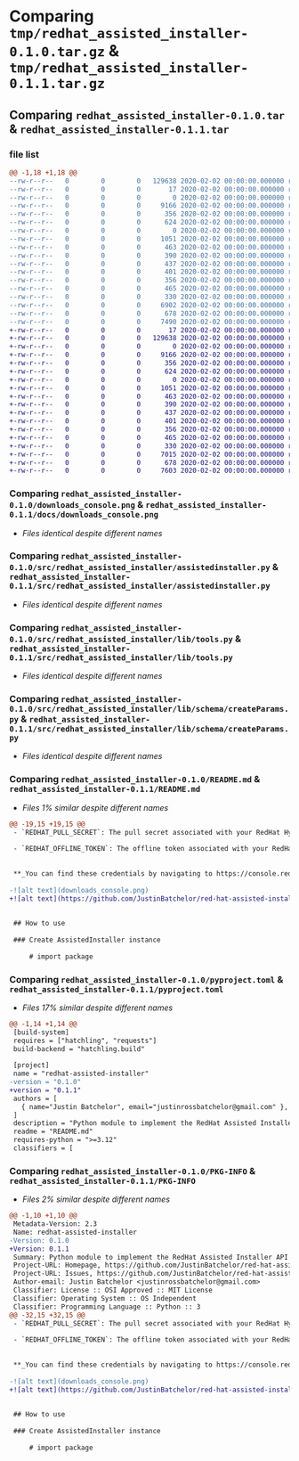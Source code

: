 # Comparing `tmp/redhat_assisted_installer-0.1.0.tar.gz` & `tmp/redhat_assisted_installer-0.1.1.tar.gz`

## Comparing `redhat_assisted_installer-0.1.0.tar` & `redhat_assisted_installer-0.1.1.tar`

### file list

```diff
@@ -1,18 +1,18 @@
--rw-r--r--   0        0        0   129638 2020-02-02 00:00:00.000000 redhat_assisted_installer-0.1.0/downloads_console.png
--rw-r--r--   0        0        0       17 2020-02-02 00:00:00.000000 redhat_assisted_installer-0.1.0/requirements.txt
--rw-r--r--   0        0        0        0 2020-02-02 00:00:00.000000 redhat_assisted_installer-0.1.0/src/redhat_assisted_installer/__init__.py
--rw-r--r--   0        0        0     9166 2020-02-02 00:00:00.000000 redhat_assisted_installer-0.1.0/src/redhat_assisted_installer/assistedinstaller.py
--rw-r--r--   0        0        0      356 2020-02-02 00:00:00.000000 redhat_assisted_installer-0.1.0/src/redhat_assisted_installer/lib/logging.py
--rw-r--r--   0        0        0      624 2020-02-02 00:00:00.000000 redhat_assisted_installer-0.1.0/src/redhat_assisted_installer/lib/tools.py
--rw-r--r--   0        0        0        0 2020-02-02 00:00:00.000000 redhat_assisted_installer-0.1.0/src/redhat_assisted_installer/lib/schema/__init__.py
--rw-r--r--   0        0        0     1051 2020-02-02 00:00:00.000000 redhat_assisted_installer-0.1.0/src/redhat_assisted_installer/lib/schema/createParams.py
--rw-r--r--   0        0        0      463 2020-02-02 00:00:00.000000 redhat_assisted_installer-0.1.0/tests/clusters/createanddelete.py
--rw-r--r--   0        0        0      390 2020-02-02 00:00:00.000000 redhat_assisted_installer-0.1.0/tests/clusters/createcluster.py
--rw-r--r--   0        0        0      437 2020-02-02 00:00:00.000000 redhat_assisted_installer-0.1.0/tests/clusters/deleteclusters.py
--rw-r--r--   0        0        0      401 2020-02-02 00:00:00.000000 redhat_assisted_installer-0.1.0/tests/clusters/getcluster.py
--rw-r--r--   0        0        0      356 2020-02-02 00:00:00.000000 redhat_assisted_installer-0.1.0/tests/infra-envs/createInfraEnvs.py
--rw-r--r--   0        0        0      465 2020-02-02 00:00:00.000000 redhat_assisted_installer-0.1.0/tests/infra-envs/deleteInfraEnvs.py
--rw-r--r--   0        0        0      330 2020-02-02 00:00:00.000000 redhat_assisted_installer-0.1.0/tests/infra-envs/getInfraEnv.py
--rw-r--r--   0        0        0     6902 2020-02-02 00:00:00.000000 redhat_assisted_installer-0.1.0/README.md
--rw-r--r--   0        0        0      678 2020-02-02 00:00:00.000000 redhat_assisted_installer-0.1.0/pyproject.toml
--rw-r--r--   0        0        0     7490 2020-02-02 00:00:00.000000 redhat_assisted_installer-0.1.0/PKG-INFO
+-rw-r--r--   0        0        0       17 2020-02-02 00:00:00.000000 redhat_assisted_installer-0.1.1/requirements.txt
+-rw-r--r--   0        0        0   129638 2020-02-02 00:00:00.000000 redhat_assisted_installer-0.1.1/docs/downloads_console.png
+-rw-r--r--   0        0        0        0 2020-02-02 00:00:00.000000 redhat_assisted_installer-0.1.1/src/redhat_assisted_installer/__init__.py
+-rw-r--r--   0        0        0     9166 2020-02-02 00:00:00.000000 redhat_assisted_installer-0.1.1/src/redhat_assisted_installer/assistedinstaller.py
+-rw-r--r--   0        0        0      356 2020-02-02 00:00:00.000000 redhat_assisted_installer-0.1.1/src/redhat_assisted_installer/lib/logging.py
+-rw-r--r--   0        0        0      624 2020-02-02 00:00:00.000000 redhat_assisted_installer-0.1.1/src/redhat_assisted_installer/lib/tools.py
+-rw-r--r--   0        0        0        0 2020-02-02 00:00:00.000000 redhat_assisted_installer-0.1.1/src/redhat_assisted_installer/lib/schema/__init__.py
+-rw-r--r--   0        0        0     1051 2020-02-02 00:00:00.000000 redhat_assisted_installer-0.1.1/src/redhat_assisted_installer/lib/schema/createParams.py
+-rw-r--r--   0        0        0      463 2020-02-02 00:00:00.000000 redhat_assisted_installer-0.1.1/tests/clusters/createanddelete.py
+-rw-r--r--   0        0        0      390 2020-02-02 00:00:00.000000 redhat_assisted_installer-0.1.1/tests/clusters/createcluster.py
+-rw-r--r--   0        0        0      437 2020-02-02 00:00:00.000000 redhat_assisted_installer-0.1.1/tests/clusters/deleteclusters.py
+-rw-r--r--   0        0        0      401 2020-02-02 00:00:00.000000 redhat_assisted_installer-0.1.1/tests/clusters/getcluster.py
+-rw-r--r--   0        0        0      356 2020-02-02 00:00:00.000000 redhat_assisted_installer-0.1.1/tests/infra-envs/createInfraEnvs.py
+-rw-r--r--   0        0        0      465 2020-02-02 00:00:00.000000 redhat_assisted_installer-0.1.1/tests/infra-envs/deleteInfraEnvs.py
+-rw-r--r--   0        0        0      330 2020-02-02 00:00:00.000000 redhat_assisted_installer-0.1.1/tests/infra-envs/getInfraEnv.py
+-rw-r--r--   0        0        0     7015 2020-02-02 00:00:00.000000 redhat_assisted_installer-0.1.1/README.md
+-rw-r--r--   0        0        0      678 2020-02-02 00:00:00.000000 redhat_assisted_installer-0.1.1/pyproject.toml
+-rw-r--r--   0        0        0     7603 2020-02-02 00:00:00.000000 redhat_assisted_installer-0.1.1/PKG-INFO
```

### Comparing `redhat_assisted_installer-0.1.0/downloads_console.png` & `redhat_assisted_installer-0.1.1/docs/downloads_console.png`

 * *Files identical despite different names*

### Comparing `redhat_assisted_installer-0.1.0/src/redhat_assisted_installer/assistedinstaller.py` & `redhat_assisted_installer-0.1.1/src/redhat_assisted_installer/assistedinstaller.py`

 * *Files identical despite different names*

### Comparing `redhat_assisted_installer-0.1.0/src/redhat_assisted_installer/lib/tools.py` & `redhat_assisted_installer-0.1.1/src/redhat_assisted_installer/lib/tools.py`

 * *Files identical despite different names*

### Comparing `redhat_assisted_installer-0.1.0/src/redhat_assisted_installer/lib/schema/createParams.py` & `redhat_assisted_installer-0.1.1/src/redhat_assisted_installer/lib/schema/createParams.py`

 * *Files identical despite different names*

### Comparing `redhat_assisted_installer-0.1.0/README.md` & `redhat_assisted_installer-0.1.1/README.md`

 * *Files 1% similar despite different names*

```diff
@@ -19,15 +19,15 @@
 - `REDHAT_PULL_SECRET`: The pull secret associated with your RedHat Hybrid Cloud account
 
 - `REDHAT_OFFLINE_TOKEN`: The offline token associated with your RedHat Hybrid Cloud account
 
 
 **_You can find these credentials by navigating to https://console.redhat.com/openshift/overview. In the side panel navigate to `Downloads`, and at the bottom of the page you should see the pull secret and token_**
 
-![alt text](downloads_console.png)
+![alt text](https://github.com/JustinBatchelor/red-hat-assisted-installer/blob/c33b2eb3570ab498e85944035e71156ee192a816/docs/downloads_console.png)
 
 
 ## How to use
 
 ### Create AssistedInstaller instance
 
     # import package
```

### Comparing `redhat_assisted_installer-0.1.0/pyproject.toml` & `redhat_assisted_installer-0.1.1/pyproject.toml`

 * *Files 17% similar despite different names*

```diff
@@ -1,14 +1,14 @@
 [build-system]
 requires = ["hatchling", "requests"]
 build-backend = "hatchling.build"
 
 [project]
 name = "redhat-assisted-installer"
-version = "0.1.0"
+version = "0.1.1"
 authors = [
   { name="Justin Batchelor", email="justinrossbatchelor@gmail.com" },
 ]
 description = "Python module to implement the RedHat Assisted Installer API"
 readme = "README.md"
 requires-python = ">=3.12"
 classifiers = [
```

### Comparing `redhat_assisted_installer-0.1.0/PKG-INFO` & `redhat_assisted_installer-0.1.1/PKG-INFO`

 * *Files 2% similar despite different names*

```diff
@@ -1,10 +1,10 @@
 Metadata-Version: 2.3
 Name: redhat-assisted-installer
-Version: 0.1.0
+Version: 0.1.1
 Summary: Python module to implement the RedHat Assisted Installer API
 Project-URL: Homepage, https://github.com/JustinBatchelor/red-hat-assisted-installer
 Project-URL: Issues, https://github.com/JustinBatchelor/red-hat-assisted-installer/issues
 Author-email: Justin Batchelor <justinrossbatchelor@gmail.com>
 Classifier: License :: OSI Approved :: MIT License
 Classifier: Operating System :: OS Independent
 Classifier: Programming Language :: Python :: 3
@@ -32,15 +32,15 @@
 - `REDHAT_PULL_SECRET`: The pull secret associated with your RedHat Hybrid Cloud account
 
 - `REDHAT_OFFLINE_TOKEN`: The offline token associated with your RedHat Hybrid Cloud account
 
 
 **_You can find these credentials by navigating to https://console.redhat.com/openshift/overview. In the side panel navigate to `Downloads`, and at the bottom of the page you should see the pull secret and token_**
 
-![alt text](downloads_console.png)
+![alt text](https://github.com/JustinBatchelor/red-hat-assisted-installer/blob/c33b2eb3570ab498e85944035e71156ee192a816/docs/downloads_console.png)
 
 
 ## How to use
 
 ### Create AssistedInstaller instance
 
     # import package
```

